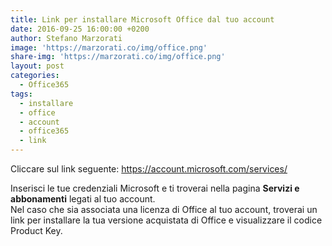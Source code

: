 ```yaml
---
title: Link per installare Microsoft Office dal tuo account
date: 2016-09-25 16:00:00 +0200
author: Stefano Marzorati
image: 'https://marzorati.co/img/office.png'
share-img: 'https://marzorati.co/img/office.png'
layout: post
categories:
  - Office365
tags:
  - installare
  - office
  - account
  - office365
  - link
---
```

Cliccare sul link seguente: <a href="https://account.microsoft.com/services/" target="_blank">https://account.microsoft.com/services/</a>   

Inserisci le tue credenziali Microsoft e ti troverai nella pagina **Servizi e abbonamenti** legati al tuo account.   
Nel caso che sia associata una licenza di Office al tuo account, troverai un link per installare la tua versione acquistata di Office e visualizzare il codice Product Key.   
